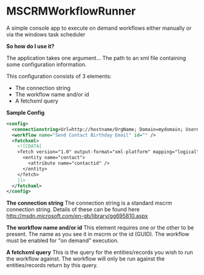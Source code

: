 # MSCRMWorkflowRunner

A simple console app to execute on demand workflows either manually or via the windows task scheduler

**So how do I use it?**

The application takes one argument... The path to an xml file containing some configuration information.

This configuration consists of 3 elements:
* The connection string
* The workflow name and/or id
* A fetchxml query

**Sample Config**
```xml
<config>
  <connectionstring>Url=http://hostname/OrgName; Domain=mydomain; Username=Administrator; Password=Password1;</connectionstring>
  <workflow name="Send Contact Birthday Email" id="" />
  <fetchxml>
    <![CDATA[
    <fetch version="1.0" output-format="xml-platform" mapping="logical" distinct="false">
      <entity name="contact">
        <attribute name="contactid" />
      </entity>
    </fetch>
    ]]>
  </fetchxml>
</config>
```
**The connection string**
The connection string is a standard mscrm connection string. Details of these can be found here http://msdn.microsoft.com/en-gb/library/gg695810.aspx

**The workflow name and/or id**
This element requires one or the other to be present. The name as you see it in mscrm or the id (GUID). The workflow must be enabled for "on demand" execution.

**A fetchxml query**
This is the query for the entities/records you wish to run the workflow against. The workflow will only be run against the entities/records return by this query.
